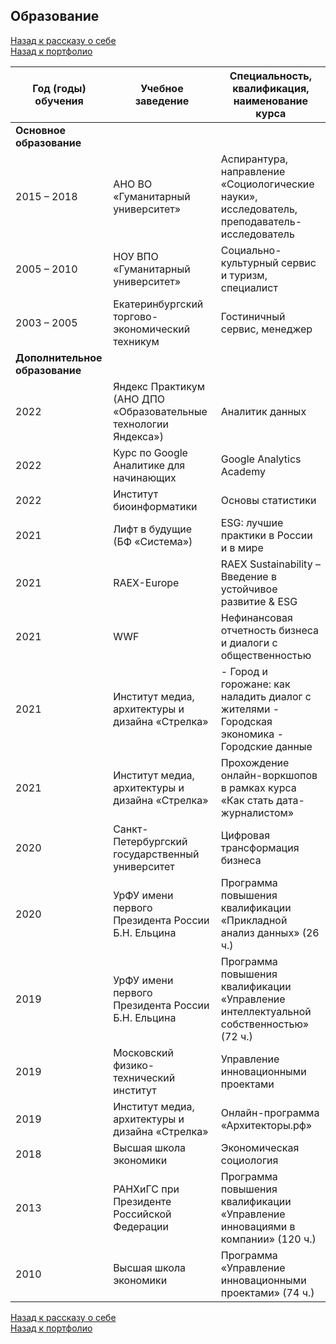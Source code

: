 ## Образование   
[Назад к рассказу о себе](https://github.com/SergeyZayakin/about-me/blob/main/README.md#%D0%BF%D1%80%D0%B8%D0%B2%D0%B5%D1%82-%D1%8F-%D1%81%D0%B5%D1%80%D0%B3%D0%B5%D0%B9)     
[Назад к портфолио](https://github.com/SergeyZayakin/portfolio/blob/main/README.md#portfolio)
     
| **Год (годы) обучения**        | **Учебное заведение**                                               | **Специальность, квалификация, наименование курса**                                              |
|----------------------------|-----------------------------------------------------------------|----------------------------------------------------------------------------------------------|
| **Основное образование**       |                                                                 |                                                                                              |
| 2015 – 2018                | АНО ВО «Гуманитарный университет»                               | Аспирантура, направление «Социологические науки», исследователь, преподаватель-исследователь |
| 2005 – 2010                | НОУ ВПО «Гуманитарный университет»                              | Социально-культурный сервис и туризм, специалист                                             |
| 2003 – 2005                | Екатеринбургский торгово-экономический техникум                 | Гостиничный сервис, менеджер                                                                 |
| **Дополнительное образование** |                                                                 |                                                                                              |
| 2022                       | Яндекс Практикум (АНО ДПО «Образовательные технологии Яндекса») | Аналитик данных                                                                              |
| 2022                       |   Курс по Google Аналитике для начинающих                       | Google Analytics Academy                                                                     |
| 2022                       | Институт биоинформатики                                         | Основы статистики                                                                            |
| 2021                       | Лифт в будущие (БФ «Система»)                                   | ESG: лучшие практики в России и в мире                                                       |
| 2021                       | RAEX-Europe                                                     | RAEX Sustainability – Введение в устойчивое развитие & ESG                                   |
| 2021                       | WWF                                                             | Нефинансовая отчетность бизнеса и диалоги с общественностью                                  |
| 2021                       | Институт медиа, архитектуры и дизайна «Стрелка»                 | - Город и горожане: как наладить диалог с жителями - Городская экономика - Городские данные  |
| 2021                       | Институт медиа, архитектуры и дизайна «Стрелка»                 | Прохождение онлайн-воркшопов в рамках курса «Как стать дата-журналистом»                     |
| 2020                       | Санкт-Петербургский государственный университет                 | Цифровая трансформация бизнеса                                                               |
| 2020                       | УрФУ имени первого Президента России Б.Н. Ельцина               | Программа повышения квалификации «Прикладной анализ данных» (26 ч.)                          |
| 2019                       | УрФУ имени первого Президента России Б.Н. Ельцина               | Программа повышения квалификации «Управление интеллектуальной собственностью» (72 ч.)        |
| 2019                       | Московский физико-технический институт                          | Управление инновационными проектами                                                          |
| 2019                       | Институт медиа, архитектуры и дизайна «Стрелка»                 | Онлайн-программа «Архитекторы.рф»                                                            |
| 2018                       | Высшая школа экономики                                          | Экономическая социология                                                                     |
| 2013                       | РАНХиГС при Президенте Российской Федерации                     | Программа повышения квалификации «Управление инновациями в компании»   (120 ч.)              |
| 2010                       | Высшая школа экономики                                          | Программа «Управление инновационными проектами» (74 ч.)                                      |     

[Назад к рассказу о себе](https://github.com/SergeyZayakin/about-me/blob/main/README.md#%D0%BF%D1%80%D0%B8%D0%B2%D0%B5%D1%82-%D1%8F-%D1%81%D0%B5%D1%80%D0%B3%D0%B5%D0%B9)     
[Назад к портфолио](https://github.com/SergeyZayakin/portfolio/blob/main/README.md#portfolio)
